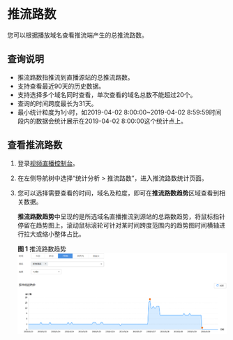 # 推流路数<a name="ZH-CN_TOPIC_0169699753"></a>

您可以根据播放域名查看推流端产生的总推流路数。

## 查询说明<a name="section27988827"></a>

-   推流路数指推流到直播源站的总推流路数。
-   支持查看最近90天的历史数据。
-   支持选择多个域名同时查看，单次查看的域名总数不能超过20个。
-   查询的时间跨度最长为31天。
-   最小统计粒度为1小时，如2019-04-02 8:00:00\~2019-04-02 8:59:59时间段内的数据会统计展示在2019-04-02 8:00:00这个统计点上。

## 查看推流路数<a name="section53851954101"></a>

1.  登录[视频直播控制台](https://console.huaweicloud.com/live)。
2.  在左侧导航树中选择“统计分析 \> 推流路数”，进入推流路数统计页面。
3.  您可以选择需要查看的时间，域名及粒度，即可在**推流路数趋势**区域查看到相关数据。

    **推流路数趋势**中呈现的是所选域名直播推流到源站的总路数趋势，将鼠标指针停留在趋势图上，滚动鼠标滚轮可针对某时间跨度范围内的趋势图时间横轴进行拉大或缩小整体占比。

    **图 1**  推流路数趋势<a name="fig815085617529"></a>  
    ![](figures/推流路数趋势.png "推流路数趋势")


